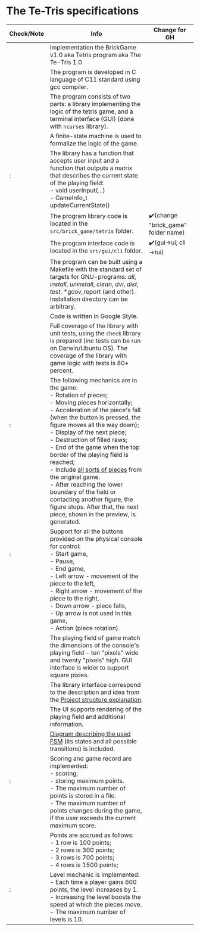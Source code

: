 
# The Te-Tris specifications

|Check/Note|Info|Change for GH|
|---|---|---|
||Implementation the BrickGame v1.0 aka Tetris program aka The Te-Tris 1.0| |
||The program is developed in C language of C11 standard using gcc compiler.||
||The program consists of two parts: a library implementing the logic of the tetris game, and a terminal interface (GUI) (done with `ncurses` library).||
||A finite-state machine is used to formalize the logic of the game.||
|:<br> <br>  |The library has a function that accepts user input and a function that outputs a matrix that describes the current state of the playing field:<br> - void userInput(...)<br>- GameInfo_t updateCurrentState()||
||The program library code is located in the `src/brick_game/tetris` folder.|✔️(change "brick_game" folder name)|
||The program interface code is located in the `src/gui/cli` folder.|✔️️(gui->ui; cli ->tui) |
||The program can be built using a Makefile with the standard set of targets for GNU-programs: *all*, *install*, *uninstall*, *clean*, *dvi*, *dist*, *test*, *gcov_report (and other). Installation directory can be arbitrary.||
||Code is written in Google Style.||
||Full coverage of the library with unit tests, using the `check` library is prepared (inc tests can be run on Darwin/Ubuntu OS). The coverage of the library with game logic with tests is 80+ percent.||
|:<br><br><br><br><br><br><br><br>|The following mechanics are in the game:<br>  - Rotation of pieces;<br>  - Moving pieces horizontally;<br>   - Acceleration of the piece's fall (when the button is pressed, the figure moves all the way down);<br>  - Display of the next piece;<br>  - Destruction of filled raws;<br>  - End of the game when the top border of the playing field is reached;<br>   - Include [all sorts of pieces]( /misc/images/Tetrinos.png) from the original game.<br> - After reaching the lower boundary of the field or contacting another figure, the figure stops. After that, the next piece, shown in the preview, is generated.||
|:<br><br><br><br><br><br><br><br>|Support for all the buttons provided on the physical console for control:<br>  - Start game,<br>  - Pause,<br>  - End game,<br>   - Left arrow - movement of the piece to the left,<br>  - Right arrow - movement of the piece to the right,<br>   - Down arrow - piece falls,<br>   - Up arrow is not used in this game,<br>   - Action (piece rotation).||
||The playing field of game match the dimensions of the console's playing field - ten "pixels" wide and twenty "pixels" high. GUI interface is wider to support square pixies.||
||The library interface correspond to the description and idea from the [Project structure explanation](#project-structure-explanation).|
||The UI supports rendering of the playing field and additional information.||
||[Diagram describing the used FSM](/misc/images/FSM_te-tris.png) (its states and all possible transitions) is included.||
|:<br><br><br><br>|Scoring and game record are implemented:<br>  - scoring;<br>  - storing maximum points.<br>  - The maximum number of points is stored in a file.<br>  - The maximum number of points changes during the game, if the user exceeds the current maximum score.|
||Points are accrued as follows:<br>  - 1 row is 100 points;<br>  - 2 rows is 300 points;<br>  - 3 rows is 700 points;<br>  - 4 rows is 1500 points;||
|:<br><br><br>|Level mechanic is implemented:<br>   - Each time a player gains 600 points, the level increases by 1.<br> - Increasing the level boosts the speed at which the pieces move. <br> - The maximum number of levels is 10.||


